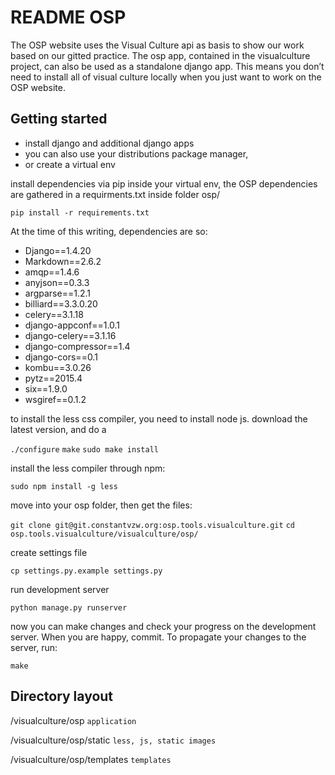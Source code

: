 README OSP
==========

The OSP website uses the Visual Culture api as basis to show our work based on our gitted practice.
The osp app, contained in the visualculture project, can also be used as a standalone django app. This means
you don’t need to install all of visual culture locally when you just want to
work on the OSP website.

Getting started
---------------

- install django and additional django apps
- you can also use your distributions package manager,
- or create a virtual env

install dependencies via pip inside your virtual env, the OSP dependencies are gathered in a requirments.txt inside folder osp/

``pip install -r requirements.txt``

At the time of this writing, dependencies are so:
- Django==1.4.20
- Markdown==2.6.2
- amqp==1.4.6
- anyjson==0.3.3
- argparse==1.2.1
- billiard==3.3.0.20
- celery==3.1.18
- django-appconf==1.0.1
- django-celery==3.1.16
- django-compressor==1.4
- django-cors==0.1
- kombu==3.0.26
- pytz==2015.4
- six==1.9.0
- wsgiref==0.1.2

to install the less css compiler, you need to install node js. download the latest version, and do a

`./configure`
`make`
`sudo make install`

install the less compiler through npm:

``sudo npm install -g less``

move into your osp folder, then get the files:

``git clone git@git.constantvzw.org:osp.tools.visualculture.git``
``cd osp.tools.visualculture/visualculture/osp/``

create settings file

``cp settings.py.example settings.py``

run development server

``python manage.py runserver``

now you can make changes and check your progress on the development server. When you are happy, commit. To propagate your changes to the server, run:

``make``


Directory layout
---

 /visualculture/osp            `application`

 /visualculture/osp/static     `less, js, static images`

 /visualculture/osp/templates  `templates`
